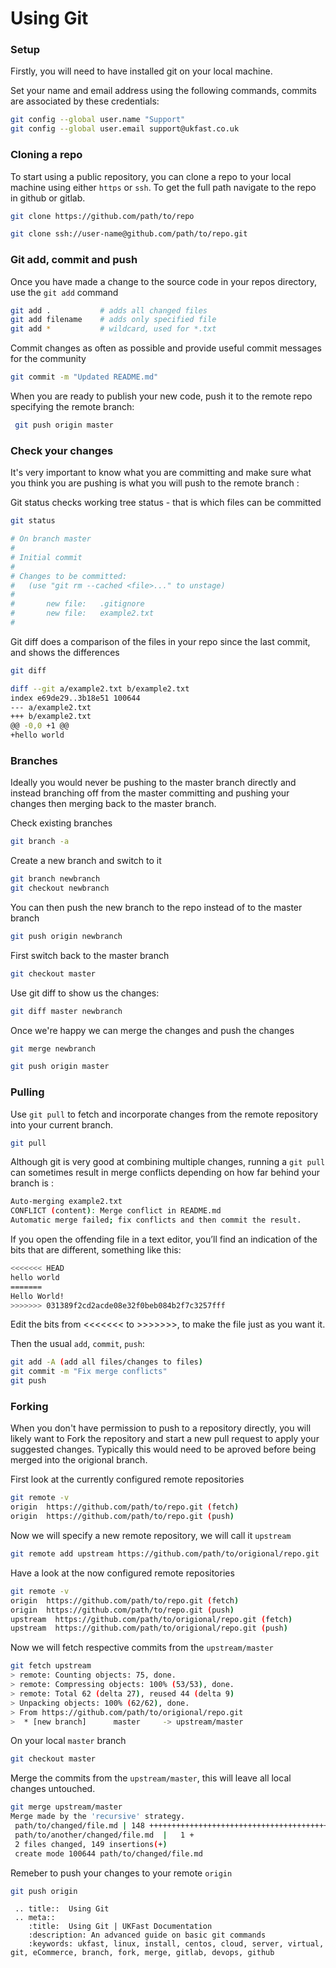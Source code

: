 # Using Git

### Setup

Firstly, you will need to have installed git on your local machine.

Set your name and email address using the following commands, commits are associated by these credentials:

```bash
git config --global user.name "Support"
git config --global user.email support@ukfast.co.uk
```

### Cloning a repo

To start using a public repository, you can clone a repo to your local machine using either `https` or `ssh`. To get the full path navigate to the repo in github or gitlab.

```bash
git clone https://github.com/path/to/repo
```

```bash
git clone ssh://user-name@github.com/path/to/repo.git
```

### Git add, commit and push

Once you have made a change to the source code in your repos directory, use the `git add` command

```bash
git add .           # adds all changed files
git add filename    # adds only specified file
git add *           # wildcard, used for *.txt
```

Commit changes as often as possible and provide useful commit messages for the community

```bash
git commit -m "Updated README.md"
```

When you are ready to publish your new code, push it to the remote repo specifying the remote branch:

```bash
 git push origin master
```

### Check your changes

It's very important to know what you are committing and make sure what you think you are pushing is what you will push to the remote branch :

Git status checks working tree status - that is which files can be committed

```bash
git status
```

```bash
# On branch master
#
# Initial commit
#
# Changes to be committed:
#   (use "git rm --cached <file>..." to unstage)
#
#       new file:   .gitignore
#       new file:   example2.txt
#
```

Git diff does a comparison of the files in your repo since the last commit, and shows the differences

```bash
git diff
```

```bash
diff --git a/example2.txt b/example2.txt
index e69de29..3b18e51 100644
--- a/example2.txt
+++ b/example2.txt
@@ -0,0 +1 @@
+hello world
```

### Branches

Ideally you would never be pushing to the master branch directly and instead branching off from the master committing and pushing your changes then merging back to the master branch.

 Check existing branches

```bash
git branch -a
```

Create a new branch and switch to it

```bash
git branch newbranch
git checkout newbranch
```

You can then push the new branch to the repo instead of to the master branch 

```bash
git push origin newbranch
```

First switch back to the master branch

```bash
git checkout master
```

Use git diff to show us the changes:

```bash
git diff master newbranch
```

Once we're happy we can merge the changes and push the changes

```bash
git merge newbranch
```

```bash
git push origin master
```

### Pulling

Use `git pull` to fetch and incorporate changes from the remote repository into your current branch.

```bash
git pull
```

Although git is very good at combining multiple changes, running a `git pull` can sometimes result in merge conflicts depending on how far behind your branch is :

```bash
Auto-merging example2.txt
CONFLICT (content): Merge conflict in README.md
Automatic merge failed; fix conflicts and then commit the result.
```

If you open the offending file in a text editor, you’ll find an indication of the bits that are different, something like this:

```bash
<<<<<<< HEAD
hello world
=======
Hello World!
>>>>>>> 031389f2cd2acde08e32f0beb084b2f7c3257fff
```

Edit the bits from <<<<<<< to >>>>>>>, to make the file just as you want it.

Then the usual `add`, `commit`, `push`:

```bash
git add -A (add all files/changes to files)
git commit -m "Fix merge conflicts"
git push
```

### Forking

When you don't have permission to push to a repository directly, you will likely want to Fork the repository and start a new pull request to apply your suggested changes. Typically this would need to be aproved before being merged into the origional branch.

First look at the currently configured remote repositories

```bash
git remote -v
origin  https://github.com/path/to/repo.git (fetch)
origin  https://github.com/path/to/repo.git (push)
```

Now we will specify a new remote repository, we will call it `upstream`

```bash
git remote add upstream https://github.com/path/to/origional/repo.git
```

Have a look at the now configured remote repositories

```bash
git remote -v
origin  https://github.com/path/to/repo.git (fetch)
origin  https://github.com/path/to/repo.git (push)
upstream  https://github.com/path/to/origional/repo.git (fetch)
upstream  https://github.com/path/to/origional/repo.git (push)
```

Now we will fetch respective commits from the `upstream/master`

```bash
git fetch upstream
> remote: Counting objects: 75, done.
> remote: Compressing objects: 100% (53/53), done.
> remote: Total 62 (delta 27), reused 44 (delta 9)
> Unpacking objects: 100% (62/62), done.
> From https://github.com/path/to/origional/repo.git
>  * [new branch]      master     -> upstream/master
```

On your local `master` branch

```bash
git checkout master
```

Merge the commits from the `upstream/master`, this will leave all local changes untouched.

```bash
git merge upstream/master
Merge made by the 'recursive' strategy.
 path/to/changed/file.md | 148 +++++++++++++++++++++++++++++++++++++++++++++++++++++++++++
 path/to/another/changed/file.md  |   1 +
 2 files changed, 149 insertions(+)
 create mode 100644 path/to/changed/file.md
```

Remeber to push your changes to your remote `origin`

```bash
git push origin
```

 ```eval_rst
  .. title::  Using Git
  .. meta::
     :title:  Using Git | UKFast Documentation
     :description: An advanced guide on basic git commands
     :keywords: ukfast, linux, install, centos, cloud, server, virtual, git, eCommerce, branch, fork, merge, gitlab, devops, github
